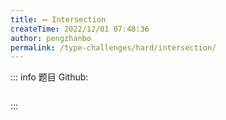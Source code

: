 ```yaml
---
title: ➖ Intersection
createTime: 2022/12/01 07:48:36
author: pengzhanbo
permalink: /type-challenges/hard/intersection/
---
```


::: info 题目
Github: []()

```ts

```

:::
